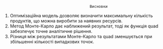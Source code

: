                                            Висновки

1. Оптимізаційна модель дозволяє визначити максимальну кількість продуктів, що можна виробити за наявних ресурсів.
2. Метод Монте-Карло дає наближений результат, тоді як функція quad забезпечує точне аналітичне рішення.
3. Різниця між результатами Монте-Карло та quad зменшується при збільшенні кількості випадкових точок.
